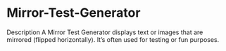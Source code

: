 # Mirror-Test-Generator

Description
A Mirror Test Generator displays text or images that are mirrored (flipped horizontally). It’s often used for testing or fun purposes.
